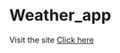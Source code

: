 # Weather_app

Visit the site [Click here](https://vercel.com/shuvkants-projects/weather-app/CdKjUJfnEXdh1AsstQsHPz9D719f)

